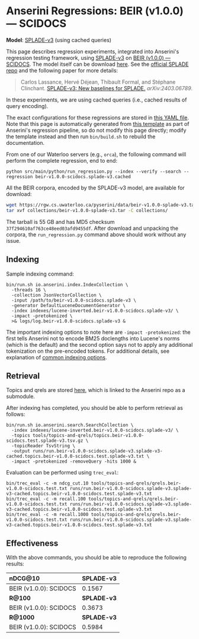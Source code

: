 # Anserini Regressions: BEIR (v1.0.0) &mdash; SCIDOCS

**Model**: [SPLADE-v3](https://arxiv.org/abs/2403.06789) (using cached queries)

This page describes regression experiments, integrated into Anserini's regression testing framework, using [SPLADE-v3](https://arxiv.org/abs/2403.06789) on [BEIR (v1.0.0) &mdash; SCIDOCS](http://beir.ai/).
The model itself can be download [here](https://huggingface.co/naver/splade-v3).
See the [official SPLADE repo](https://github.com/naver/splade) and the following paper for more details:

> Carlos Lassance, Hervé Déjean, Thibault Formal, and Stéphane Clinchant. [SPLADE-v3: New baselines for SPLADE.](https://arxiv.org/abs/2403.06789) _arXiv:2403.06789_.

In these experiments, we are using cached queries (i.e., cached results of query encoding).

The exact configurations for these regressions are stored in [this YAML file](../../src/main/resources/regression/beir-v1.0.0-scidocs.splade-v3.cached.yaml).
Note that this page is automatically generated from [this template](../../src/main/resources/docgen/templates/beir-v1.0.0-scidocs.splade-v3.cached.template) as part of Anserini's regression pipeline, so do not modify this page directly; modify the template instead and then run `bin/build.sh` to rebuild the documentation.

From one of our Waterloo servers (e.g., `orca`), the following command will perform the complete regression, end to end:

```
python src/main/python/run_regression.py --index --verify --search --regression beir-v1.0.0-scidocs.splade-v3.cached
```

All the BEIR corpora, encoded by the SPLADE-v3 model, are available for download:

```bash
wget https://rgw.cs.uwaterloo.ca/pyserini/data/beir-v1.0.0-splade-v3.tar -P collections/
tar xvf collections/beir-v1.0.0-splade-v3.tar -C collections/
```

The tarball is 55 GB and has MD5 checksum `37f294610af763ce48eed03afd9455df`.
After download and unpacking the corpora, the `run_regression.py` command above should work without any issue.

## Indexing

Sample indexing command:

```
bin/run.sh io.anserini.index.IndexCollection \
  -threads 16 \
  -collection JsonVectorCollection \
  -input /path/to/beir-v1.0.0-scidocs.splade-v3 \
  -generator DefaultLuceneDocumentGenerator \
  -index indexes/lucene-inverted.beir-v1.0.0-scidocs.splade-v3/ \
  -impact -pretokenized \
  >& logs/log.beir-v1.0.0-scidocs.splade-v3 &
```

The important indexing options to note here are `-impact -pretokenized`: the first tells Anserini not to encode BM25 doclengths into Lucene's norms (which is the default) and the second option says not to apply any additional tokenization on the pre-encoded tokens.
For additional details, see explanation of [common indexing options](../../docs/common-indexing-options.md).

## Retrieval

Topics and qrels are stored [here](https://github.com/castorini/anserini-tools/tree/master/topics-and-qrels), which is linked to the Anserini repo as a submodule.

After indexing has completed, you should be able to perform retrieval as follows:

```
bin/run.sh io.anserini.search.SearchCollection \
  -index indexes/lucene-inverted.beir-v1.0.0-scidocs.splade-v3/ \
  -topics tools/topics-and-qrels/topics.beir-v1.0.0-scidocs.test.splade-v3.tsv.gz \
  -topicReader TsvString \
  -output runs/run.beir-v1.0.0-scidocs.splade-v3.splade-v3-cached.topics.beir-v1.0.0-scidocs.test.splade-v3.txt \
  -impact -pretokenized -removeQuery -hits 1000 &
```

Evaluation can be performed using `trec_eval`:

```
bin/trec_eval -c -m ndcg_cut.10 tools/topics-and-qrels/qrels.beir-v1.0.0-scidocs.test.txt runs/run.beir-v1.0.0-scidocs.splade-v3.splade-v3-cached.topics.beir-v1.0.0-scidocs.test.splade-v3.txt
bin/trec_eval -c -m recall.100 tools/topics-and-qrels/qrels.beir-v1.0.0-scidocs.test.txt runs/run.beir-v1.0.0-scidocs.splade-v3.splade-v3-cached.topics.beir-v1.0.0-scidocs.test.splade-v3.txt
bin/trec_eval -c -m recall.1000 tools/topics-and-qrels/qrels.beir-v1.0.0-scidocs.test.txt runs/run.beir-v1.0.0-scidocs.splade-v3.splade-v3-cached.topics.beir-v1.0.0-scidocs.test.splade-v3.txt
```

## Effectiveness

With the above commands, you should be able to reproduce the following results:

| **nDCG@10**                                                                                                  | **SPLADE-v3**|
|:-------------------------------------------------------------------------------------------------------------|-----------|
| BEIR (v1.0.0): SCIDOCS                                                                                       | 0.1567    |
| **R@100**                                                                                                    | **SPLADE-v3**|
| BEIR (v1.0.0): SCIDOCS                                                                                       | 0.3673    |
| **R@1000**                                                                                                   | **SPLADE-v3**|
| BEIR (v1.0.0): SCIDOCS                                                                                       | 0.5984    |
